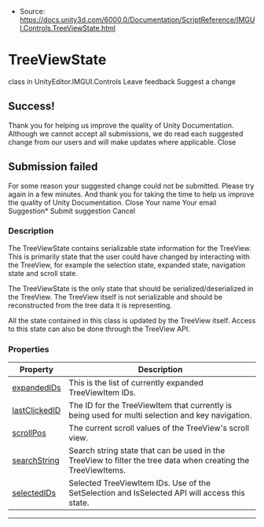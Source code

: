* Source: https://docs.unity3d.com/6000.0/Documentation/ScriptReference/IMGUI.Controls.TreeViewState.html

# TreeViewState
class in UnityEditor.IMGUI.Controls
Leave feedback
Suggest a change
## Success!
Thank you for helping us improve the quality of Unity Documentation. Although we cannot accept all submissions, we do read each suggested change from our users and will make updates where applicable.
Close
## Submission failed
For some reason your suggested change could not be submitted. Please <a>try again</a> in a few minutes. And thank you for taking the time to help us improve the quality of Unity Documentation.
Close
Your name Your email Suggestion* Submit suggestion
Cancel
### Description
The TreeViewState contains serializable state information for the TreeView.
This is primarily state that the user could have changed by interacting with the TreeView, for example the selection state, expanded state, navigation state and scroll state.  
  
The TreeViewState is the only state that should be serialized/deserialized in the TreeView. The TreeView itself is not serializable and should be reconstructed from the tree data it is representing.  
  
All the state contained in this class is updated by the TreeView itself. Access to this state can also be done through the TreeView API.
### Properties
Property | Description  
---|---  
[expandedIDs](https://docs.unity3d.com/6000.0/Documentation/ScriptReference/IMGUI.Controls.TreeViewState-expandedIDs.html) | This is the list of currently expanded TreeViewItem IDs.  
[lastClickedID](https://docs.unity3d.com/6000.0/Documentation/ScriptReference/IMGUI.Controls.TreeViewState-lastClickedID.html) | The ID for the TreeViewItem that currently is being used for multi selection and key navigation.  
[scrollPos](https://docs.unity3d.com/6000.0/Documentation/ScriptReference/IMGUI.Controls.TreeViewState-scrollPos.html) | The current scroll values of the TreeView's scroll view.  
[searchString](https://docs.unity3d.com/6000.0/Documentation/ScriptReference/IMGUI.Controls.TreeViewState-searchString.html) | Search string state that can be used in the TreeView to filter the tree data when creating the TreeViewItems.  
[selectedIDs](https://docs.unity3d.com/6000.0/Documentation/ScriptReference/IMGUI.Controls.TreeViewState-selectedIDs.html) | Selected TreeViewItem IDs. Use of the SetSelection and IsSelected API will access this state.  
* * *
